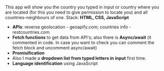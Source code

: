 This app will show you the country you typed in input or country where you are located (for this you need to give permission to locate you) and all countries-neighbours of one.
Stack:
**HTML, CSS, JavaScript**

- **APIs**: reverse geolocation - geoapify.com; countries info - restcountries.com
- **Fetch functions** to get data from API's; also there is **Async/await** (it commented in code. In case you want to check you can comment the fetch block and uncomment async/await)
- **Promisification**
- Also I made a **dropdown list from typed letters in input** first time.
- **Language identification** using JavaScript
